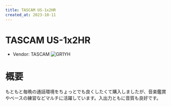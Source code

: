 ```yaml
---
title: TASCAM US-1x2HR
created_at: 2023-10-11
---
```


# TASCAM US-1x2HR
- Vendor: TASCAM
![GR1YH](https://i.imgur.com/PPGNbGk.jpeg)

# 概要
もともと毎晩の通話環境をちょっとでも良くしたくて購入しましたが、音楽鑑賞やベースの練習などマルチに活躍しています。入出力ともに音質も良好です。